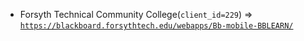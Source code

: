  - Forsyth Technical Community College(`client_id=229`) => [`https://blackboard.forsythtech.edu/webapps/Bb-mobile-BBLEARN/`](https://blackboard.forsythtech.edu/webapps/Bb-mobile-BBLEARN/)
